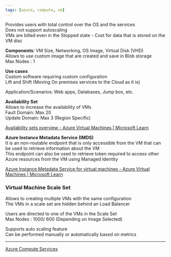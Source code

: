 ```yaml
---
tags: [azure, compute, vm]
---
```


Provides users with total control over the OS and the services  
Does not support autoscaling  
VMs are billed even in the Stopped state - Cost for data that is stored on the VM disc

**Components**: VM Size, Networking, OS Image, Virtual Disk (VHD)  
Allows to use custom image that are created and save in Blob storage  
Max Nodes : 1

**Use cases**  
Custom software requiring custom configuration  
Lift and Shift (Moving On premises services to the Cloud as it is)

Application/Scenarios: Web apps, Databases, Jump box, etc.

**Availability Set**  
Allows to increase the availability of VMs  
Fault Domain: Max 20  
Update Domain: Max 3 (Region Specific)

[Availability sets overview - Azure Virtual Machines | Microsoft Learn](https://learn.microsoft.com/bs-latn-ba/azure/virtual-machines/availability-set-overview#how-do-availability-sets-work)

**Azure Instance Metadata Service (IMDS)**  
It is an non-routable endpoint that is only accessible from the VM that can be used to retrieve information about the VM  
This endpoint can also be used to retrieve token required to access other Azure resources from the VM using Managed Identity

[Azure Instance Metadata Service for virtual machines - Azure Virtual Machines | Microsoft Learn](https://learn.microsoft.com/en-us/azure/virtual-machines/instance-metadata-service?tabs=windows)

### Virtual Machine Scale Set

Allows to creating multiple VMs with the same configuration    
The VMs in a scale set are hidden behind an Load Balancer  

Users are directed to one of the VMs in the Scale Set  
Max Nodes : 1000/ 600 (Depending on Image Selected)

Supports auto scaling feature  
Can be performed manually or automatically based on metrics

---

[Azure Compute Services](Azure%20Compute%20Services.md)
